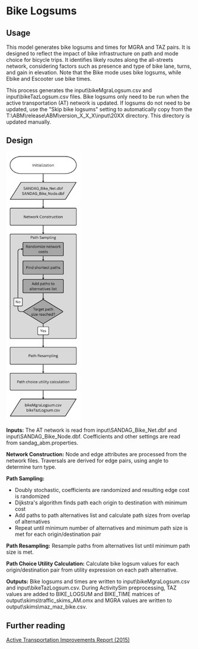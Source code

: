 # Bike Logsums

## Usage

This model generates bike logsums and times for MGRA and TAZ pairs. It is designed to reflect the impact of bike infrastructure on path and mode choice for bicycle trips. It identifies likely routes along the all-streets network, considering factors such as presence and type of bike lane, turns, and gain in elevation. Note that the Bike mode uses bike logsums, while Ebike and Escooter use bike times.

This process generates the input\bikeMgraLogsum.csv and input\bikeTazLogsum.csv files. Bike logsums only need to be run when the active transportation (AT) network is updated. If logsums do not need to be updated, use the "Skip bike logsums" setting to automatically copy from the T:\ABM\release\ABM\version_X_X_X\input\20XX directory. This directory is updated manually.

## Design

<!-- ![](../../images/design/bike_logsum_design.png) -->
<img src="../../images/design/bike_logsum_design.png" width="200"/>

**Inputs:** The AT network is read from input\SANDAG_Bike_Net.dbf and input\SANDAG_Bike_Node.dbf. Coefficients and other settings are read from sandag_abm.properties.

**Network Construction:** Node and edge attributes are processed from the network files. Traversals are derived for edge pairs, using angle to determine turn type.

**Path Sampling:**

- Doubly stochastic, coefficients are randomized and resulting edge cost is randomized
- Dijkstra's algorithm finds path each origin to destination with minimum cost
- Add paths to path alternatives list and calculate path sizes from overlap of alternatives
- Repeat until minimum number of alternatives and minimum path size is met for each origin/destination pair

**Path Resampling:** Resample paths from alternatives list until minimum path size is met.

**Path Choice Utility Calculation:** Calculate bike logsum values for each origin/destination pair from utility expression on each path alternative.

**Outputs:** Bike logsums and times are written to input\bikeMgraLogsum.csv and input\bikeTazLogsum.csv. During ActivitySim preprocessing, TAZ values are added to BIKE_LOGSUM and BIKE_TIME matrices of output\skims\traffic_skims_AM.omx and MGRA values are written to output\skims\maz_maz_bike.csv.

## Further reading

[Active Transportation Improvements Report (2015)](https://github.com/SANDAG/ABM/wiki/files/at.pdf)